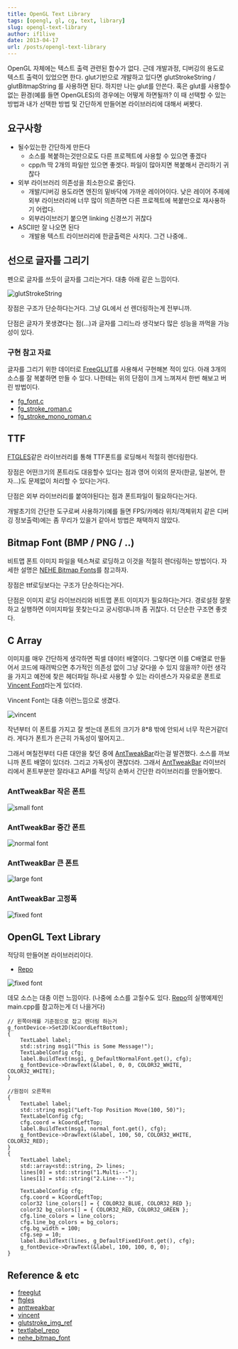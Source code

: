 ```yaml
---
title: OpenGL Text Library
tags: [opengl, gl, cg, text, library]
slug: opengl-text-library
author: if1live
date: 2013-04-17
url: /posts/opengl-text-library
---
```

OpenGL 자체에는 텍스트 출력 관련된 함수가 없다. 근데 개발과정, 디버깅의 용도로 텍스트 출력이 있었으면 한다.
glut기반으로 개발하고 있다면 glutStrokeString / glutBitmapString 를 사용하면 된다.
하지만 나는 glut를 안쓴다. 혹은 glut를 사용할수 없는 환경(예를 들면 OpenGLES)의 경우에는 어떻게 하면될까?
이 때 선택할 수 있는 방법과 내가 선택한 방법 및 간단하게 만들어본 라이브러리에 대해서 써봣다.

## 요구사항

* 될수있는한 간단하게 만든다
    * 소스를 복붙하는것만으로도 다른 프로젝트에 사용할 수 있으면 좋겠다
    * cpp/h 딱 2개의 파일만 있으면 좋겟다. 파일이 많아지면 복붙해서 관리하기 귀찮다
* 외부 라이브러리 의존성을 최소한으로 줄인다.
    * 개발/디버깅 용도라면 엔진의 밑바닥에 가까운 레이어이다. 낮은 레이어 주제에 외부 라이브러리에 너무 많이 의존하면 다른 프로젝트에 복붙만으로 재사용하기 어렵다.
    * 외부라이브러기 붙으면 linking 신경쓰기 귀찮다
* ASCII만 잘 나오면 된다
    * 개발용 텍스트 라이브러리에 한글출력은 사치다. 그건 나중에..

## 선으로 글자를 그리기

펜으로 글자를 쓰듯이 글자를 그리는거다. 대충 아래 같은 느낌이다.

![glutStrokeString](glutstroke.png)

장점은 구조가 단순하다는거다. 그냥 GL에서 선 렌더링하는게 전부니까.

단점은 글자가 못생겼다는 점(...)과 글자를 그리느라 생각보다 많은 성능을 까먹을 가능성이 있다.

### 구현 참고 자료
글자를 그리기 위한 데이터로 [FreeGLUT][freeglut]를 사용해서 구현해본 적이 있다.
아래 3개의 소스를 잘 복붙하면 만들 수 있다.
나한테는 위의 단점이 크게 느껴져서 한번 해보고 버린 방법이다.

* [fg_font.c][freeglut_func]
* [fg_stroke_roman.c][freeglut_stroke_roman]
* [fg_stroke_mono_roman.c][freeglut_stroke_mono_roman]

## TTF

[FTGLES][ftgles]같은 라이브러리를 통해 TTF폰트를 로딩해서 적절히 렌더링한다.

장점은 어떤크기의 폰트라도 대응할수 있다는 점과 영어 이외의 문자(한글, 일본어, 한자...)도 문제없이 처리할 수 있다는거다.

단점은 외부 라이브러리를 붙여야된다는 점과 폰트파일이 필요하다는거다.

개발초기의 간단한 도구로써 사용하기(예를 들면 FPS/카메라 위치/객체위치 같은 디버깅 정보출력)에는 좀 무리가 있을거 같아서 방법은 채택하지 않았다.

## Bitmap Font (BMP / PNG / ..)

비트맵 폰트 이미지 파일을 텍스쳐로 로딩하고 이것을 적절히 렌더링하는 방법이다. 자세한 설명은 [NEHE Bitmap Fonts][nehe_bitmap_font]를 참고하자.

장점은 ttf로딩보다는 구조가 단순하다는거다.

단점은 이미지 로딩 라이브러리와 비트맵 폰트 이미지가 필요하다는거다. 경로설정 잘못하고 실행하면 이미지파일 못찾는다고 궁시렁대니까 좀 귀찮다. 더 단순한 구조면 좋겟다.

## C Array

이미지를 매우 간단하게 생각하면 픽셀 데이터 배열이다.
그렇다면 이를 C배열로 만들어서 코드에 때려박으면 추가적인 의존성 없이 그냥 갖다쓸 수 있지 않을까?
이런 생각을 가지고 예전에 찾은 헤더파일 하나로 사용할 수 있는 라이센스가 자유로운 폰트로 [Vincent Font][vincent]라는게 있더라.

Vincent Font는 대충 이런느낌으로 생겼다.

![vincent](vincent.png)


작년부터 이 폰트를 가지고 잘 썻는데 폰트의 크기가 8*8 밖에 안되서 너무 작은거같더라.
게다가 폰트가 은근히 가독성이 떨어지고..

그래서 며칠전부터 다른 대안을 찾던 중에 [AntTweakBar][anttweakbar]라는걸 발견했다.
소스를 까보니까 폰트 배열이 있더라. 그리고 가독성이 괜찮더라.
그래서 [AntTweakBar][anttweakbar] 라이브러리에서 폰트부분만 잘라내고 API를 적당히 손봐서 간단한 라이브러리를 만들어봤다.

### AntTweakBar 작은 폰트

![small font](small.png)

### AntTweakBar 중간 폰트

![normal font](normal.png)

### AntTweakBar 큰 폰트

![large font](large.png)

### AntTweakBar 고정폭

![fixed font](fixed.png)

## OpenGL Text Library

적당히 만들어본 라이브러리이다.

* [Repo][textlabel_repo]


![fixed font](demo.png)

데모 소스는 대충 이런 느낌이다. (나중에 소스를 고칠수도 있다. [Repo][textlabel_repo]의 실행예제인 main.cpp를 참고하는게 더 나을거다)

```
// 왼쪽아래를 기준점으로 잡고 렌더링 하는거
g_fontDevice->Set2D(kCoordLeftBottom);
{
    TextLabel label;
    std::string msg1("This is Some Message!");
    TextLabelConfig cfg;
    label.BuildText(msg1, g_DefaultNormalFont.get(), cfg);
    g_fontDevice->DrawText(&label, 0, 0, COLOR32_WHITE, COLOR32_WHITE);
}

//원점이 오른쪽위
{
    TextLabel label;
    std::string msg1("Left-Top Position Move(100, 50)");
    TextLabelConfig cfg;
    cfg.coord = kCoordLeftTop;
    label.BuildText(msg1, normal_font.get(), cfg);
    g_fontDevice->DrawText(&label, 100, 50, COLOR32_WHITE, COLOR32_RED);
}
{
    TextLabel label;
    std::array<std::string, 2> lines;
    lines[0] = std::string("1.Multi---");
    lines[1] = std::string("2.Line---");

    TextLabelConfig cfg;
    cfg.coord = kCoordLeftTop;
    color32 line_colors[] = { COLOR32_BLUE, COLOR32_RED };
    color32 bg_colors[] = { COLOR32_RED, COLOR32_GREEN };
    cfg.line_colors = line_colors;
    cfg.line_bg_colors = bg_colors;
    cfg.bg_width = 100;
    cfg.sep = 10;
    label.BuildText(lines, g_DefaultFixed1Font.get(), cfg);
    g_fontDevice->DrawText(&label, 100, 100, 0, 0);
}
```

## Reference & etc
* [freeglut][freeglut]
* [ftgles][ftgles]
* [anttweakbar][anttweakbar]
* [vincent][vincent]
* [glutstroke_img_ref][glutstroke_img_ref]
* [textlabel_repo][textlabel_repo]
* [nehe_bitmap_font][nehe_bitmap_font]

[freeglut]: http://freeglut.sourceforge.net/
[freeglut_func]: http://freeglut.svn.sourceforge.net/viewvc/freeglut/trunk/freeglut/freeglut/src/fg_font.c?revision=1615&view=markup
[freeglut_stroke_mono_roman]: http://freeglut.svn.sourceforge.net/viewvc/freeglut/trunk/freeglut/freeglut/src/fg_stroke_mono_roman.c?revision=1615&view=markup
[freeglut_stroke_roman]: http://freeglut.svn.sourceforge.net/viewvc/freeglut/trunk/freeglut/freeglut/src/fg_stroke_roman.c?revision=1615&view=markup
[ftgles]: https://github.com/cdave1/ftgles
[anttweakbar]: http://anttweakbar.sourceforge.net/doc/
[vincent]: http://forum.osdev.org/viewtopic.php?f=2&t=22033
[glutstroke_img_ref]: http://sol.cs.hm.edu/rs/jogl-primer/slide0006.html
[textlabel_repo]: https://github.com/if1live/libsora.so-src/tree/master/text_label
[nehe_bitmap_font]: http://nehe.gamedev.net/tutorial/bitmap_fonts/17002/
